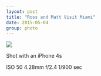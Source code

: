 ```yaml
---
layout: post
title: "Ross and Matt Visit Miami"
date: 2015-05-04
group: photo
---
```

<img src="{{site.url}}/photos/1505041336.jpg" class="image fit">

Shot with an iPhone 4s

ISO 50
4.28mm
f/2.4
1/900 sec
